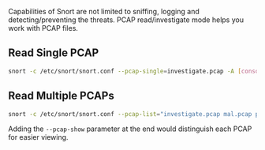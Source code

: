 Capabilities of Snort are not limited to sniffing, logging and detecting/preventing the threats. PCAP read/investigate mode helps you work with PCAP files.
## Read Single PCAP
```bash
snort -c /etc/snort/snort.conf --pcap-single=investigate.pcap -A [console/cmg/full/fast/none]
```
## Read Multiple PCAPs
```bash
snort -c /etc/snort/snort.conf --pcap-list="investigate.pcap mal.pcap phish.pcap" -A [console/cmg/full/fast/none]
```
Adding the `--pcap-show` parameter at the end would distinguish each PCAP for easier viewing.